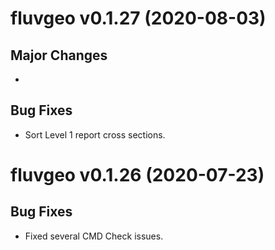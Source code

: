 # fluvgeo v0.1.27 (2020-08-03)

## Major Changes
* 

## Bug Fixes
* Sort Level 1 report cross sections. 


# fluvgeo v0.1.26 (2020-07-23)

## Bug Fixes
* Fixed several CMD Check issues.

